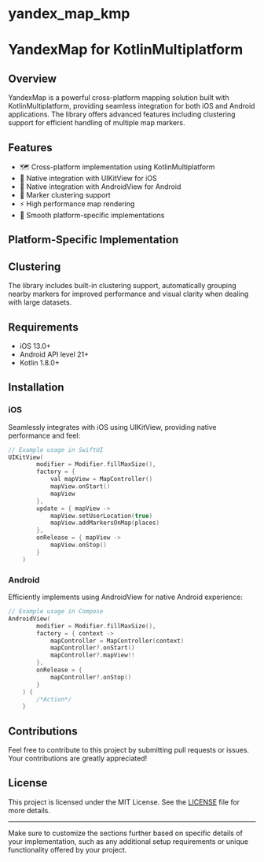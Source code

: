 # yandex_map_kmp

# YandexMap for KotlinMultiplatform

## Overview
YandexMap is a powerful cross-platform mapping solution built with KotlinMultiplatform, providing seamless integration for both iOS and Android applications. The library offers advanced features including clustering support for efficient handling of multiple map markers.

## Features
- 🗺️ Cross-platform implementation using KotlinMultiplatform
- 📱 Native integration with UIKitView for iOS
- 🤖 Native integration with AndroidView for Android
- 📍 Marker clustering support
- ⚡ High performance map rendering
- 🔄 Smooth platform-specific implementations

## Platform-Specific Implementation

## Clustering
The library includes built-in clustering support, automatically grouping nearby markers for improved performance and visual clarity when dealing with large datasets.

## Requirements
- iOS 13.0+
- Android API level 21+
- Kotlin 1.8.0+

## Installation
### iOS
Seamlessly integrates with iOS using UIKitView, providing native performance and feel:
```swift
// Example usage in SwiftUI
UIKitView(
        modifier = Modifier.fillMaxSize(),
        factory = {
            val mapView = MapController()
            mapView.onStart()
            mapView
        },
        update = { mapView ->
            mapView.setUserLocation(true)
            mapView.addMarkersOnMap(places)
        },
        onRelease = { mapView ->
            mapView.onStop()
        }
    )
```

### Android
Efficiently implements using AndroidView for native Android experience:
```kotlin
// Example usage in Compose
AndroidView(
        modifier = Modifier.fillMaxSize(),
        factory = { context ->
            mapController = MapController(context)
            mapController?.onStart()
            mapController?.mapView!!
        },
        onRelease = {
            mapController?.onStop()
        }
    ) {
        /*Action*/
    }
```

## Contributions

Feel free to contribute to this project by submitting pull requests or issues. Your contributions are greatly appreciated!


## License

This project is licensed under the MIT License. See the [LICENSE](./LICENSE) file for more details.

---

Make sure to customize the sections further based on specific details of your implementation, such as any additional setup requirements or unique functionality offered by your project.
